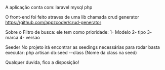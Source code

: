 A aplicação conta com:
    laravel
    mysql
    php

O front-end foi feito atraves de uma lib chamada crud generator
https://github.com/appzcoder/crud-generator

Sobre o Filtro de busca:
    ele tem como prioridade:
        1- Modelo
        2- tipo
        3- marca
        4- versao

Seeder
    No projeto irá encontrar as seedings necessárias
    para rodar basta executar:
        php artisan db:seed --class (Nome da class na seed)


Qualquer duvida, fico a disposição!
